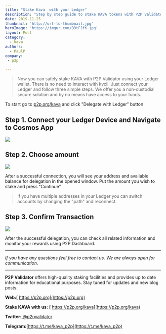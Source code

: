 ```yaml
---
title: "Stake Kava  with your Ledger"
description: "Step by step guide to stake KAVA tokens with P2P Validator"
date: 2019-11-25
thumbnail: 'http://url-to-thumbnail.jpg'
heroImage: 'https://imgur.com/B3tFJfK.jpg'
layout: Post
category:
  - kava
authors:
  - PaulP
company:
 - p2p

---
```


> Now you can safely stake KAVA with P2P Validator using your Ledger wallet.
> There is no need to interact with kvcli. Just connect your Ledger and follow three simple steps. We offer you a non-custodial secure solution and by no means have access to your funds.

  To start go to [p2p.org/kava](https://p2p.org/kava?utm_source=Kava_Ledger&utm_medium=creds_link&utm_campaign=blog) and click "Delegate with Ledger" button

## Step 1. Connect your Ledger Device and Navigate to Cosmos App
![](https://drive.google.com/file/d/1AXdT774XCyIkafUw8EWGJ26aB9sD5Wuy/view?usp=sharing")

## Step 2. Choose amount
![](https://live.staticflickr.com/65535/40894825453_44d5b3b78e_o.png")

After a successful connection, you will see your address and available balance for delegation in the opened window. 
Put the amount you wish to stake and press "Continue"

> If you have multiple addresses in your Ledger you can switch accounts by changing the "path" and reconnect.

## Step 3. Confirm Transaction
![](https://live.staticflickr.com/65535/40894825453_44d5b3b78e_o.png")

After the successful delegation, you can check all related information and monitor your rewards using P2P Dashboard.

------

*If you have any questions feel free to contact us. We are always open for communication.*

------

**P2P Validator** offers high-quality staking facilities and provides up to date information for educational purposes. Stay tuned for updates and new blog posts.

**Web:**[ https://p2p.org](https://p2p.org)

**Stake KAVA with us:** [ https://p2p.org/kava](https://p2p.org/kava)

**Twitter:**[ @p2pvalidator](https://twitter.com/p2pvalidator)

**Telegram:**[https://t.me/kava_p2p](https://t.me/kava_p2p)
